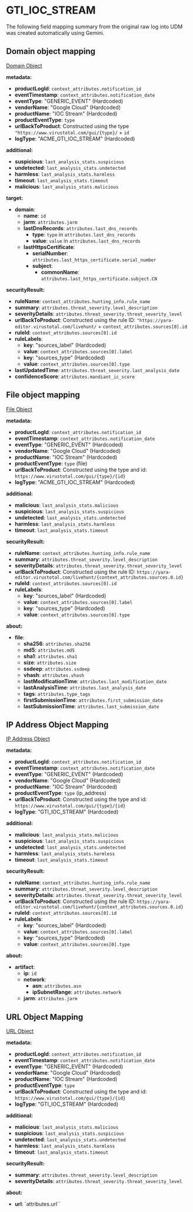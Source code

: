# GTI_IOC_STREAM

The following field mapping summary from the original raw log into UDM was created automatically using Gemini.

## Domain object mapping 

[Domain Object](https://gtidocs.virustotal.com/reference/domains-object)

__metadata:__
- __productLogId__: `context_attributes.notification_id` 
- __eventTimestamp__: `context_attributes.notification_date`
- __eventType__: "GENERIC_EVENT" (Hardcoded)
- __vendorName__: "Google Cloud" (Hardcoded)
- __productName__: "IOC Stream" (Hardcoded)
- __productEventType__: `type`
- __urlBackToProduct__: Constructed using the type `"https://www.virustotal.com/gui/{type}/` + `id` 
- __logType__: "ACME_GTI_IOC_STREAM" (Hardcoded)

__additional:__
- __suspicious__: `last_analysis_stats.suspicious` 
- __undetected__: `last_analysis_stats.undetected` 
- __harmless__: `last_analysis_stats.harmless` 
- __timeout__: `last_analysis_stats.timeout` 
- __malicious__: `last_analysis_stats.malicious` 

__target:__
- __domain__:
  - __name__: `id` 
  - __jarm__: `attributes.jarm` 
  - __lastDnsRecords__: `attributes.last_dns_records` 
    - __type__: `type` in `attributes.last_dns_records`
    - __value__: `value` in `attributes.last_dns_records`
  - __lastHttpsCertificate__:
    - __serialNumber__: `attributes.last_https_certificate.serial_number` 
    - __subject__:
      - __commonName__: `attributes.last_https_certificate.subject.CN` 

__securityResult:__
- __ruleName__: `context_attributes.hunting_info.rule_name` 
- __summary__: `attributes.threat_severity.level_description` 
- __severityDetails__: `attributes.threat_severity.threat_severity_level` 
- __urlBackToProduct__: Constructed using the rule ID: `"https://yara-editor.virustotal.com/livehunt/` + `context_attributes.sources[0].id` 
- __ruleId__: `context_attributes.sources[0].id` 
- __ruleLabels__:
  - __key__: "sources_label" (Hardcoded)
  - __value__: `context_attributes.sources[0].label` 
  - __key__: "sources_type" (Hardcoded)
  - __value__: `context_attributes.sources[0].type`
- __lastUpdatedTime__: `attributes.threat_severity.last_analysis_date`
- __confidenceScore__: `attributes.mandiant_ic_score` 


## File object mapping

[File Object](https://gtidocs.virustotal.com/reference/file-object)

__metadata:__

- __productLogId__: `context_attributes.notification_id`
- __eventTimestamp__: `context_attributes.notification_date` 
- __eventType__: "GENERIC_EVENT" (Hardcoded)
- __vendorName__: "Google Cloud" (Hardcoded)
- __productName__: "IOC Stream" (Hardcoded)
- __productEventType__: `type` (file)
- __urlBackToProduct__: Constructed using the type and id: `https://www.virustotal.com/gui/{type}/{id}`
- __logType__: "ACME_GTI_IOC_STREAM" (Hardcoded)

__additional:__
- __malicious__: `last_analysis_stats.malicious`
- __suspicious__: `last_analysis_stats.suspicious`
- __undetected__: `last_analysis_stats.undetected`
- __harmless__: `last_analysis_stats.harmless`
- __timeout__: `last_analysis_stats.timeout`

__securityResult:__
- __ruleName__: `context_attributes.hunting_info.rule_name`
- __summary__: `attributes.threat_severity.level_description`
- __severityDetails__: `attributes.threat_severity.threat_severity_level`
- __urlBackToProduct__: Constructed using the rule ID: `https://yara-editor.virustotal.com/livehunt/{context_attributes.sources.0.id}`
- __ruleId__: `context_attributes.sources[0].id`
- __ruleLabels__:
  - __key__: "sources_label" (Hardcoded)
  - __value__: `context_attributes.sources[0].label`
  - __key__: "sources_type" (Hardcoded)
  - __value__: `context_attributes.sources[0].type`

__about:__
- __file__:
  - __sha256__: `attributes.sha256`
  - __md5__: `attributes.md5` 
  - __sha1__: `attributes.sha1` 
  - __size__: `attributes.size` 
  - __ssdeep__: `attributes.ssdeep` 
  - __vhash__: `attributes.vhash`
  - __lastModificationTime__: `attributes.last_modification_date`
  - __lastAnalysisTime__: `attributes.last_analysis_date`
  - __tags__: `attributes.type_tags`
  - __firstSubmissionTime__: `attributes.first_submission_date`
  - __lastSubmissionTime__: `attributes.last_submission_date`

## IP Address Object Mapping

[IP Address Object](https://gtidocs.virustotal.com/reference/ip-object)

__metadata:__
- __productLogId__: `context_attributes.notification_id` 
- __eventTimestamp__: `context_attributes.notification_date`
- __eventType__: "GENERIC_EVENT" (Hardcoded)
- __vendorName__: "Google Cloud" (Hardcoded)
- __productName__: "IOC Stream" (Hardcoded)
- __productEventType__: `type` (ip_address)
- __urlBackToProduct__: Constructed using the type and id: `https://www.virustotal.com/gui/{type}/{id}`
- __logType__: "GTI_IOC_STREAM" (Hardcoded)

__additional:__
- __malicious__: `last_analysis_stats.malicious`
- __suspicious__: `last_analysis_stats.suspicious`
- __undetected__: `last_analysis_stats.undetected`
- __harmless__: `last_analysis_stats.harmless`
- __timeout__: `last_analysis_stats.timeout`

__securityResult:__
- __ruleName__: `context_attributes.hunting_info.rule_name`
- __summary__: `attributes.threat_severity.level_description`
- __severityDetails__: `attributes.threat_severity.threat_severity_level`
- __urlBackToProduct__: Constructed using the rule ID: `https://yara-editor.virustotal.com/livehunt/{context_attributes.sources.0.id}`
- __ruleId__: `context_attributes.sources[0].id`
- __ruleLabels__:
  - __key__: "sources_label" (Hardcoded)
  - __value__: `context_attributes.sources[0].label`
  - __key__: "sources_type" (Hardcoded)
  - __value__: `context_attributes.sources[0].type`

__about:__
- __artifact__:
  - __ip__: `id`
  - __network__:
    - __asn__: `attributes.asn`
    - __ipSubnetRange__: `attributes.network`
  - __jarm__: `attributes.jarm`

## URL Object Mapping

[URL Object](https://gtidocs.virustotal.com/reference/url-object)

__metadata:__

- __productLogId__: `context_attributes.notification_id`
- __eventTimestamp__: `context_attributes.notification_date` 
- __eventType__: "GENERIC_EVENT" (Hardcoded)
- __vendorName__: "Google Cloud" (Hardcoded)
- __productName__: "IOC Stream" (Hardcoded)
- __productEventType__: `type` 
- __urlBackToProduct__: Constructed using the type and id: `https://www.virustotal.com/gui/{type}/{id}`
- __logType__: "GTI_IOC_STREAM" (Hardcoded)

__additional:__
- __malicious__: `last_analysis_stats.malicious`
- __suspicious__: `last_analysis_stats.suspicious`
- __undetected__: `last_analysis_stats.undetected`
- __harmless__: `last_analysis_stats.harmless`
- __timeout__: `last_analysis_stats.timeout`

__securityResult:__
- __summary__: `attributes.threat_severity.level_description` 
- __severityDetails__: `attributes.threat_severity.threat_severity_level`

__about:__
- __url__: `attributes.url``
